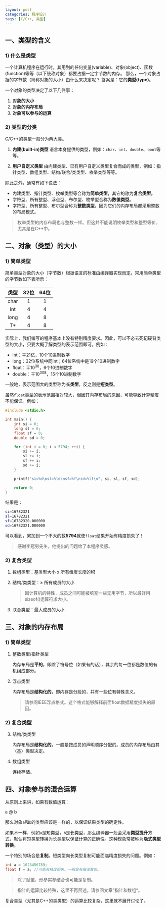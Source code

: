 ```yaml
---
layout: post
categories: 程序设计
tags: [C/C++, 类型]
---
```


## 一、类型的含义
### 1) 什么是类型
一个计算机程序在运行时，其用到的任何变量(variable)、对象(object)、函数(function)等等（以下统称对象）都要占据一定字节数的内存。
那么，一个对象占据的字节数（简称对象的大小）由什么来决定呢？
答案是：它的**类型(type)**。

一个对象的类型决定了以下几件事：
1. **对象的大小**
2. **对象的内存布局**
3. **对象可以参与的运算**

### 2) 类型的分类
C/C++的类型一般分为两大类。
1. **内建(built-in)类型**
    语言本身提供的类型，例如：`char`、`int`、`double`、`bool`等等。

2. **用户自定义类型**
    由内建类型、已有用户自定义类型复合而成的类型，例如：指针类型、数组类型、结构/联合/类类型、枚举类型等等。

除此之外，通常有如下说法：
- 内建类型、指针类型、枚举类型等合称为**简单类型**，其它的称为**复合类型**。
- 字符型、所有整型、浮点型、布尔型、枚举型合称为**数值类型**。
- 字符型、所有整型、布尔型合称为**整数类型**，因为它们的内存布局都采用整数的布局模式。

>枚举类型的内存布局也与整数一样。但这并不能说明枚举类型和整型等价，尤其是在C++中。

## 二、对象（类型）的大小

### 1) 简单类型
简单类型对象的大小（字节数）根据语言的标准由编译器实现而定。常用简单类型的字节数如下表所示：

|类型|32位|64位|
|:---:|:---:|:---:|
|char|1|1|
|int|4|4|
|long|4|8|
|T*|4|8|

实际上，我们编写的程序基本上没有特别精度要求。因此，可以不必去死记硬背类型的大小，只要大概了解类型的表示范围即可。例如：
- int：&#8723;21亿，10个10进制数字
- long：32位系统中同int；64位系统中是19个10进制数字
- float：&#8723;10<sup>38</sup>，6个10进制数字
- double：&#8723;10<sup>308</sup>，15个10进制数字

一般地，表示范围大的类型称为**长类型**，反之则是**短类型**。

虽然`float`类型的表示范围相对较大，但因其内存布局的原因，可能导致计算精度不能保证。例如：
```C
#include <stdio.h>

int main() {
    int si = 0;
    long sl = 0;
    float sf = 0;
    double sd = 0;

    for (int i = 0; i < 5794; ++i) {
        si += i;
        sl += i;
        sf += i;
        sd += i;
    }

    printf("si=%d\nsl=%ld\nsf=%f\nsd=%lf\n", si, sl, sf, sd);

    return 0;
}
```
结果是：
```bash
si=16782321
sl=16782321
sf=16782320.000000
sd=16782321.000000
```
可以看到，累加到一个不大的数**5794**就使`float`结果开始有精度损失了！
>感谢李冠男先生，他提出的问题给了本程序灵感。

### 2) 复合类型
1. 数组类型：基类型大小 x 所有维度长度的积

2. 结构/类类型：&ge; 所有成员的大小
    >因计算机的特性，成员之间可能被填充一些无用字节，所以最好用sizeof()运算符求大小。

3. 联合类型：最大成员的大小

## 三、对象的内存布局
### 1) 简单类型
1. 整数类型/指针类型

    内存布局是**平的**，即除了符号位（如果有的话），其余的每一位都是数值的有机组成部分。

2. 浮点类型

    内存布局是**结构化的**，即内存是分段的，并有一些位有特殊含义。
    >请参阅IEEE浮点格式。这个格式能够解释前面float数据精度损失的原因。

### 2) 复合类型
3. 结构/类类型

    内存布局是**结构化的**，一般是按成员的声明顺序分配的。成员的内存布局由其（基）类型决定。

4. 数组类型

    连续存储。

## 四、对象参与的混合运算
从原则上来讲，如果有数值运算：

a @ b

那么对象`a`和`b`的类型应该是一样的，以保证结果类型的确定性。

如果不一样，例如`a`是短类型，`b`是长类型，那么编译器一般会采用**类型提升**方式，默认将短类型转换为长类型以保证计算的正确性。这种现象常被称为**隐式类型转换**。

一个特别的场合是**复制**。短类型向长类型复制可能面临精度损失的问题。例如：
```C
int a = 1023456789;
float f = a; //可能有精度损失。一般会有编译警告。
```

>除了赋值，形参实参结合也可能是复制。

>指针的运算比较特殊，这里不再赘述。请参阅文章”指针和数组“。

复合类型（尤其是C++的类类型）的运算比较复杂，这里就不展开讨论了。